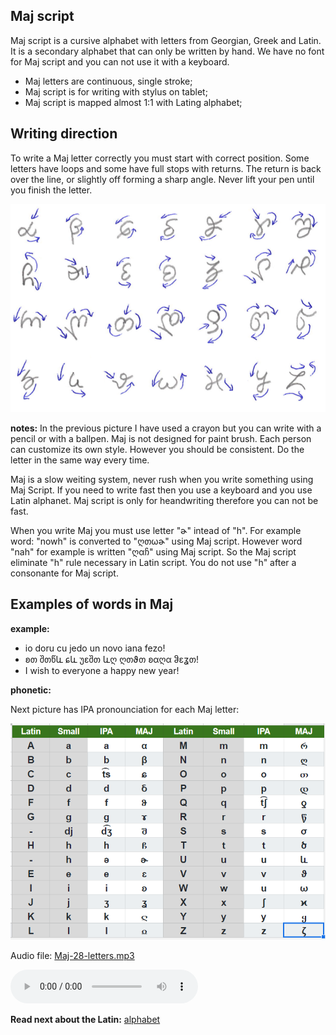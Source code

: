 ## Maj script

Maj script is a cursive alphabet with letters from Georgian, Greek and Latin. It is a secondary alphabet that can only be written by hand. We have no font for Maj script and you can not use it with a keyboard.

* Maj letters are continuous, single stroke;
* Maj script is for writing with stylus on tablet;
* Maj script is mapped almost 1:1 with Lating alphabet;

## Writing direction

To write a Maj letter correctly you must start with correct position. Some letters have loops and some have full stops with returns. The return is back over the line, or slightly off forming a sharp angle. Never lift your pen until you finish the letter.  

<img src="demo/maj-script-28.png" alt="Maj Script" width="600"></img>

**notes:**
In the previous picture I have used a crayon but you can write with a pencil or with a ballpen. Maj is not designed for paint brush. Each person can customize its own style. However you should be consistent. Do the letter in the same way every time. 

Maj is a slow weiting system, never rush when you write something using Maj Script. If you need to write fast then you use a keyboard and you use Latin alphanet. Maj script is only for heandwriting therefore you can not be fast. 

When you write Maj you must use letter "ɚ" intead of "h". For example word: "nowh" is converted to "ღთωɚ" using Maj script. However word "nah" for example is written "ღαჩ" using Maj script.  So the Maj script eliminate "h" rule necessary in Latin script. You do not use "h" after a consonante for Maj script.

## Examples of words in Maj

**example:**

* io doru cu jedo un novo iana fezo!
* ʚთ შთწև ɕև უɛშთ ևღ ღთϑთ ʚαღα ჵɛʓთ!
* I wish to everyone a happy new year!

**phonetic:**

Next picture has IPA pronounciation for each Maj letter:

<img src="maj-alphabet-28.png" alt="Maj Alphabet" width="600"></img>

Audio file: [Maj-28-letters.mp3](Maj-28-letters.mp3)

<audio controls preload="auto"> 
    <source src="Maj-28-letters.mp3" />    
</audio>


**Read next about the Latin:** [alphabet](alphabet.md)
